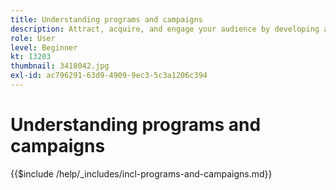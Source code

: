 ```yaml
---
title: Understanding programs and campaigns
description: Attract, acquire, and engage your audience by developing a content marketing strategy.
role: User
level: Beginner
kt: 13203
thumbnail: 3418042.jpg
exl-id: ac796291-63d9-4909-9ec3-5c3a1206c394
---
```

# Understanding programs and campaigns

{{$include /help/_includes/incl-programs-and-campaigns.md}}
